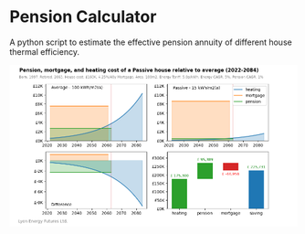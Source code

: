 # Pension Calculator

A python script to estimate the effective pension annuity of different house thermal efficiency.

![](pension_calculator/plot/figures/payment_shedule_1997_tarrif_0.05_cagr_0.05.png)